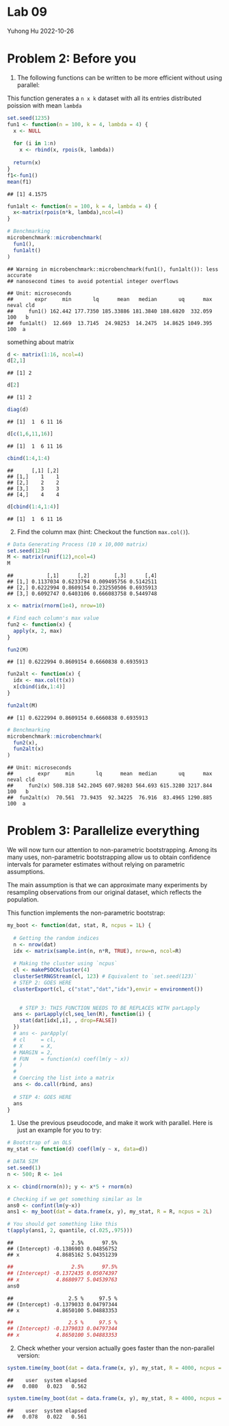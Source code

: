 Lab 09
================
Yuhong Hu
2022-10-26

# Problem 2: Before you

1.  The following functions can be written to be more efficient without
    using parallel:

This function generates a `n x k` dataset with all its entries
distributed poission with mean `lambda`

``` r
set.seed(1235)
fun1 <- function(n = 100, k = 4, lambda = 4) {
  x <- NULL
  
  for (i in 1:n)
    x <- rbind(x, rpois(k, lambda))
  
  return(x)
}
f1<-fun1()
mean(f1)
```

    ## [1] 4.1575

``` r
fun1alt <- function(n = 100, k = 4, lambda = 4) {
  x<-matrix(rpois(n*k, lambda),ncol=4)
}

# Benchmarking
microbenchmark::microbenchmark(
  fun1(),
  fun1alt()
)
```

    ## Warning in microbenchmark::microbenchmark(fun1(), fun1alt()): less accurate
    ## nanosecond times to avoid potential integer overflows

    ## Unit: microseconds
    ##       expr     min       lq      mean   median       uq      max neval cld
    ##     fun1() 162.442 177.7350 185.33886 181.3840 188.6820  332.059   100   b
    ##  fun1alt()  12.669  13.7145  24.98253  14.2475  14.8625 1049.395   100  a

something about matrix

``` r
d <- matrix(1:16, ncol=4)
d[2,1]
```

    ## [1] 2

``` r
d[2]
```

    ## [1] 2

``` r
diag(d)
```

    ## [1]  1  6 11 16

``` r
d[c(1,6,11,16)]
```

    ## [1]  1  6 11 16

``` r
cbind(1:4,1:4)
```

    ##      [,1] [,2]
    ## [1,]    1    1
    ## [2,]    2    2
    ## [3,]    3    3
    ## [4,]    4    4

``` r
d[cbind(1:4,1:4)]
```

    ## [1]  1  6 11 16

2.  Find the column max (hint: Checkout the function `max.col()`).

``` r
# Data Generating Process (10 x 10,000 matrix)
set.seed(1234)
M <- matrix(runif(12),ncol=4)
M
```

    ##           [,1]      [,2]        [,3]      [,4]
    ## [1,] 0.1137034 0.6233794 0.009495756 0.5142511
    ## [2,] 0.6222994 0.8609154 0.232550506 0.6935913
    ## [3,] 0.6092747 0.6403106 0.666083758 0.5449748

``` r
x <- matrix(rnorm(1e4), nrow=10)

# Find each column's max value
fun2 <- function(x) {
  apply(x, 2, max)
}

fun2(M)
```

    ## [1] 0.6222994 0.8609154 0.6660838 0.6935913

``` r
fun2alt <- function(x) {
  idx <- max.col(t(x))
  x[cbind(idx,1:4)]
}

fun2alt(M)
```

    ## [1] 0.6222994 0.8609154 0.6660838 0.6935913

``` r
# Benchmarking
microbenchmark::microbenchmark(
  fun2(x),
  fun2alt(x)
)
```

    ## Unit: microseconds
    ##        expr     min       lq      mean  median       uq      max neval cld
    ##     fun2(x) 508.318 542.2045 607.98203 564.693 615.3280 3217.844   100   b
    ##  fun2alt(x)  70.561  73.9435  92.34225  76.916  83.4965 1290.885   100  a

# Problem 3: Parallelize everything

We will now turn our attention to non-parametric bootstrapping. Among
its many uses, non-parametric bootstrapping allow us to obtain
confidence intervals for parameter estimates without relying on
parametric assumptions.

The main assumption is that we can approximate many experiments by
resampling observations from our original dataset, which reflects the
population.

This function implements the non-parametric bootstrap:

``` r
my_boot <- function(dat, stat, R, ncpus = 1L) {
  
  # Getting the random indices
  n <- nrow(dat)
  idx <- matrix(sample.int(n, n*R, TRUE), nrow=n, ncol=R)
 
  # Making the cluster using `ncpus`
  cl <- makePSOCKcluster(4)   
  clusterSetRNGStream(cl, 123) # Equivalent to `set.seed(123)`
  # STEP 2: GOES HERE
  clusterExport(cl, c("stat","dat","idx"),envir = environment())

  
    # STEP 3: THIS FUNCTION NEEDS TO BE REPLACES WITH parLapply
  ans <- parLapply(cl,seq_len(R), function(i) {
    stat(dat[idx[,i], , drop=FALSE])
  })
  # ans <- parApply(
  # cl     = cl,
  # X      = X,
  # MARGIN = 2,
  # FUN    = function(x) coef(lm(y ~ x))
  # )
  # 
  # Coercing the list into a matrix
  ans <- do.call(rbind, ans)
  
  # STEP 4: GOES HERE
  ans
}
```

1.  Use the previous pseudocode, and make it work with parallel. Here is
    just an example for you to try:

``` r
# Bootstrap of an OLS
my_stat <- function(d) coef(lm(y ~ x, data=d))

# DATA SIM
set.seed(1)
n <- 500; R <- 1e4

x <- cbind(rnorm(n)); y <- x*5 + rnorm(n)

# Checking if we get something similar as lm
ans0 <- confint(lm(y~x))
ans1 <- my_boot(dat = data.frame(x, y), my_stat, R = R, ncpus = 2L)

# You should get something like this
t(apply(ans1, 2, quantile, c(.025,.975)))
```

    ##                   2.5%      97.5%
    ## (Intercept) -0.1386903 0.04856752
    ## x            4.8685162 5.04351239

``` r
##                   2.5%      97.5%
## (Intercept) -0.1372435 0.05074397
## x            4.8680977 5.04539763
ans0
```

    ##                  2.5 %     97.5 %
    ## (Intercept) -0.1379033 0.04797344
    ## x            4.8650100 5.04883353

``` r
##                  2.5 %     97.5 %
## (Intercept) -0.1379033 0.04797344
## x            4.8650100 5.04883353
```

2.  Check whether your version actually goes faster than the
    non-parallel version:

``` r
system.time(my_boot(dat = data.frame(x, y), my_stat, R = 4000, ncpus = 1L))
```

    ##    user  system elapsed 
    ##   0.080   0.023   0.562

``` r
system.time(my_boot(dat = data.frame(x, y), my_stat, R = 4000, ncpus = 2L))
```

    ##    user  system elapsed 
    ##   0.078   0.022   0.561
